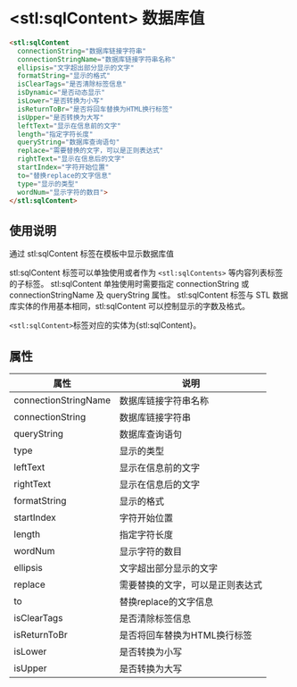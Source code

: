 ﻿# &lt;stl:sqlContent&gt; 数据库值

```html
<stl:sqlContent
  connectionString="数据库链接字符串"
  connectionStringName="数据库链接字符串名称"
  ellipsis="文字超出部分显示的文字"
  formatString="显示的格式"
  isClearTags="是否清除标签信息"
  isDynamic="是否动态显示"
  isLower="是否转换为小写"
  isReturnToBr="是否将回车替换为HTML换行标签"
  isUpper="是否转换为大写"
  leftText="显示在信息前的文字"
  length="指定字符长度"
  queryString="数据库查询语句"
  replace="需要替换的文字，可以是正则表达式"
  rightText="显示在信息后的文字"
  startIndex="字符开始位置"
  to="替换replace的文字信息"
  type="显示的类型"
  wordNum="显示字符的数目">
</stl:sqlContent>
```

## 使用说明

通过 stl:sqlContent 标签在模板中显示数据库值

stl:sqlContent 标签可以单独使用或者作为 `<stl:sqlContents>` 等内容列表标签的子标签。
stl:sqlContent 单独使用时需要指定 connectionString 或 connectionStringName 及 queryString 属性。
stl:sqlContent 标签与 STL 数据库实体的作用基本相同，stl:sqlContent 可以控制显示的字数及格式。

`<stl:sqlContent>`标签对应的实体为{stl:sqlContent}。

## 属性

| 属性                 | 说明                             |
| -------------------- | -------------------------------- |
| connectionStringName | 数据库链接字符串名称             |
| connectionString     | 数据库链接字符串                 |
| queryString          | 数据库查询语句                   |
| type                 | 显示的类型                       |
| leftText             | 显示在信息前的文字               |
| rightText            | 显示在信息后的文字               |
| formatString         | 显示的格式                       |
| startIndex           | 字符开始位置                     |
| length               | 指定字符长度                     |
| wordNum              | 显示字符的数目                   |
| ellipsis             | 文字超出部分显示的文字           |
| replace              | 需要替换的文字，可以是正则表达式 |
| to                   | 替换replace的文字信息            |
| isClearTags          | 是否清除标签信息                 |
| isReturnToBr         | 是否将回车替换为HTML换行标签     |
| isLower              | 是否转换为小写                   |
| isUpper              | 是否转换为大写                   |